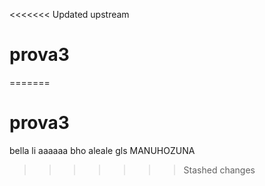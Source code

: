 <<<<<<< Updated upstream
# prova3
=======
# prova3
bella li
aaaaaa
bho
aleale
gls
MANUHOZUNA
>>>>>>> Stashed changes
